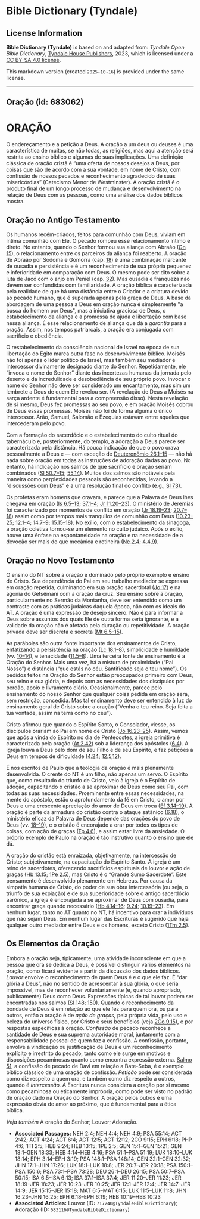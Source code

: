 # Bible Dictionary (Tyndale)

## License Information

**Bible Dictionary (Tyndale)** is based on and adapted from: _Tyndale Open Bible Dictionary_, [Tyndale House Publishers](https://tyndaleopenresources.com/), 2023, which is licensed under a [CC BY-SA 4.0 license](https://creativecommons.org/licenses/by-sa/4.0/legalcode.en).

This markdown version (created `2025-10-16`) is provided under the same license.



--------------------------------

## Oração (id: 683062)

ORAÇÃO
======

O endereçamento e a petição a Deus. A oração a um deus ou deuses é uma característica de muitas, se não todas, as religiões, mas aqui a atenção será restrita ao ensino bíblico e algumas de suas implicações. Uma definição clássica de oração cristã é “uma oferta de nossos desejos a Deus, por coisas que são de acordo com a sua vontade, em nome de Cristo, com confissão de nossos pecados e reconhecimento agradecido de suas misericórdias” (Catecismo Menor de Westminster). A oração cristã é o produto final de um longo processo de mudança e desenvolvimento na relação de Deus com as pessoas, como uma análise dos dados bíblicos mostra.

Oração no Antigo Testamento
---------------------------

Os humanos recém\-criados, feitos para comunhão com Deus, viviam em íntima comunhão com Ele. O pecado rompeu esse relacionamento íntimo e direto. No entanto, quando o Senhor formou sua aliança com Abraão ([Gn 15](https://ref.ly/Gen15:1-Gen15:21)), o relacionamento entre os parceiros da aliança foi reaberto. A oração de Abraão por Sodoma e Gomorra (cap. [18](https://ref.ly/Gen18:1-Gen18:33)) é uma combinação marcante de ousadia e persistência e é um reconhecimento de sua própria pequenez e inferioridade em comparação com Deus. O mesmo pode ser dito sobre a luta de Jacó com o anjo em Peniel (cap. [32](https://ref.ly/Gen32:1-Gen32:32)). Mas ousadia e franqueza não devem ser confundidas com familiaridade. A oração bíblica é caracterizada pela realidade de que há uma distância entre o Criador e a criatura devido ao pecado humano, que é superada apenas pela graça de Deus. A base da abordagem de uma pessoa a Deus em oração nunca é simplesmente "a busca do homem por Deus", mas a iniciativa graciosa de Deus, o estabelecimento da aliança e a promessa de ajuda e libertação com base nessa aliança. É esse relacionamento de aliança que dá a *garantia* para a oração. Assim, nos tempos patriarcais, a oração era conjugada com sacrifício e obediência.

O restabelecimento da consciência nacional de Israel na época de sua libertação do Egito marca outra fase no desenvolvimento bíblico. Moisés não foi apenas o líder político de Israel, mas também seu mediador e intercessor divinamente designado diante do Senhor. Repetidamente, ele “invoca o nome do Senhor” diante das incertezas humanas da jornada pelo deserto e da incredulidade e desobediência de seu próprio povo. Invocar o nome do Senhor não deve ser considerado um encantamento, mas sim um lembrete a Deus de quem Ele revelou ser. (A revelação de Deus a Moisés na sarça ardente é fundamental para a compreensão disso). Nesta revelação de si mesmo, Deus fez promessas ao seu povo, e em oração Moisés cobrou de Deus essas promessas. Moisés não foi de forma alguma o único intercessor. Arão, Samuel, Salomão e Ezequias estavam entre aqueles que intercederam pelo povo.

Com a formação do sacerdócio e o estabelecimento do culto ritual do tabernáculo e, posteriormente, do templo, a adoração a Deus parece ser caracterizada pela distância. Há pouca indicação de que o povo orava pessoalmente a Deus e — com exceção de [Deuteronômio 26\.1–15](https://ref.ly/Deut26:1-Deut26:15) — não há nada sobre oração em todas as instruções de adoração dadas ao povo. No entanto, há indicação nos salmos de que sacrifício e oração seriam combinados ([Sl 50\.7–15](https://ref.ly/Ps50:7-Ps50:15); [55\.14](https://ref.ly/Ps55:14)). Muitos dos salmos são notáveis pela maneira como perplexidades pessoais são reconhecidas, levando a “discussões com Deus” e a uma resolução final do conflito (e.g., [Sl 73](https://ref.ly/Ps73:1-Ps73:28)).

Os profetas eram homens que oravam, e parece que a Palavra de Deus lhes chegava em oração ([Is 6\.5–13](https://ref.ly/Isa6:5-Isa6:13); [37\.1–4](https://ref.ly/Isa37:1-Isa37:4); [Jr 11\.20–23](https://ref.ly/Jer11:20-Jer11:23)). O ministério de Jeremias foi caracterizado por momentos de conflito em oração ([Jr 18\.19–23](https://ref.ly/Jer18:19-Jer18:23); [20\.7–18](https://ref.ly/Jer20:7-Jer20:18)) assim como por tempos mais tranquilos de comunhão com Deus ([10\.23–25](https://ref.ly/Jer10:23-Jer10:25); [12\.1–4](https://ref.ly/Jer12:1-Jer12:4); [14\.7–9](https://ref.ly/Jer14:7-Jer14:9); [15\.15–18](https://ref.ly/Jer15:15-Jer15:18)). No exílio, com o estabelecimento da sinagoga, a oração coletiva tornou\-se um elemento no culto judaico. Após o exílio, houve uma ênfase na espontaneidade na oração e na necessidade de a devoção ser mais do que mecânica e rotineira ([Ne 2\.4](https://ref.ly/Neh2:4); [4\.4,9](https://ref.ly/Neh4:4,Neh4:9)).

Oração no Novo Testamento
-------------------------

O ensino do NT sobre a oração é dominado pelo próprio exemplo e ensino de Cristo. Sua dependência do Pai em seu trabalho mediador se expressa em oração repetida, culminando em sua oração sacerdotal ([Jo 17](https://ref.ly/John17:1-John17:26)) e na agonia do Getsêmani com a oração da cruz. Seu ensino sobre a oração, particularmente no Sermão da Montanha, deve ser entendido como um contraste com as práticas judaicas daquela época, não com os ideais do AT. A oração é uma expressão de desejo sincero. Não é para informar a Deus sobre assuntos dos quais Ele de outra forma seria ignorante, e a validade da oração não é afetada pela duração ou repetitividade. A oração privada deve ser discreta e secreta ([Mt 6\.5–15](https://ref.ly/Matt6:5-Matt6:15)).

As parábolas são outra fonte importante dos ensinamentos de Cristo, enfatizando a persistência na oração ([Lc 18\.1–8](https://ref.ly/Luke18:1-Luke18:8)), simplicidade e humildade (vv. [10–14](https://ref.ly/Luke18:10-Luke18:14)), e tenacidade ([11\.5–8](https://ref.ly/Luke11:5-Luke11:8)). Uma terceira fonte de ensinamento é a Oração do Senhor. Mais uma vez, há a mistura de proximidade (“Pai Nosso”) e distância (“que estás no céu. Santificado seja o teu nome”). Os pedidos feitos na Oração do Senhor estão preocupados primeiro com Deus, seu reino e sua glória, e depois com as necessidades dos discípulos por perdão, apoio e livramento diário. Ocasionalmente, parece pelo ensinamento do nosso Senhor que qualquer coisa pedida em oração será, sem restrição, concedida. Mas tal ensinamento deve ser entendido à luz do ensinamento geral de Cristo sobre a oração (“Venha o teu reino. Seja feita a tua vontade, assim na terra como no céu”).

Cristo afirmou que quando o Espírito Santo, o Consolador, viesse, os discípulos orariam ao Pai em nome de Cristo ([Jo 16\.23–25](https://ref.ly/John16:23-John16:25)). Assim, vemos que após a vinda do Espírito no dia de Pentecostes, a igreja primitiva é caracterizada pela oração ([At 2\.42](https://ref.ly/Acts2:42)) sob a liderança dos apóstolos ([6\.4](https://ref.ly/Acts6:4)). A igreja louva a Deus pelo dom de seu Filho e de seu Espírito, e faz petições a Deus em tempos de dificuldade ([4\.24](https://ref.ly/Acts4:24); [12\.5,12](https://ref.ly/Acts12:5,Acts12:12)).

É nos escritos de Paulo que a teologia da oração é mais plenamente desenvolvida. O crente do NT é um filho, não apenas um servo. O Espírito que, como resultado do triunfo de Cristo, veio à igreja é o Espírito de adoção, capacitando o cristão a se aproximar de Deus como seu Pai, com todas as suas necessidades. Proeminente entre essas necessidades, na mente do apóstolo, estão o aprofundamento da fé em Cristo, o amor por Deus e uma crescente apreciação do amor de Deus em troca ([Ef 3\.14–19](https://ref.ly/Eph3:14-Eph3:19)). A oração é parte da armadura do cristão contra o ataque satânico ([6\.18](https://ref.ly/Eph6:18)), o ministério eficaz da Palavra de Deus depende das orações do povo de Deus (vv. [18–19](https://ref.ly/Eph6:18-Eph6:19)), e o cristão é encorajado a orar por todos os tipos de coisas, com ação de graças ([Fp 4\.6](https://ref.ly/Phil4:6)), e assim estar livre da ansiedade. O próprio exemplo de Paulo na oração é tão instrutivo quanto o ensino que ele dá.

A oração do cristão está enraizada, objetivamente, na intercessão de Cristo; subjetivamente, na capacitação do Espírito Santo. A igreja é um reino de sacerdotes, oferecendo sacrifícios espirituais de louvor e ação de graças ([Hb 13\.15](https://ref.ly/Heb13:15); [1Pe 2\.5](https://ref.ly/1Pet2:5)), mas Cristo é o “Grande Sumo Sacerdote”. Este pensamento é desenvolvido plenamente em Hebreus. Por causa da simpatia humana de Cristo, do poder de sua obra intercessória (ou seja, o triunfo de sua expiação) e de sua superioridade sobre o antigo sacerdócio aarônico, a igreja é encorajada a se aproximar de Deus com ousadia, para encontrar graça quando necessário ([Hb 4\.14–16](https://ref.ly/Heb4:14-Heb4:16); [9\.24](https://ref.ly/Heb9:24); [10\.19–23](https://ref.ly/Heb10:19-Heb10:23)). Em nenhum lugar, tanto no AT quanto no NT, há incentivo para orar a indivíduos que não sejam Deus. Em nenhum lugar das Escrituras é sugerido que haja qualquer outro mediador entre Deus e os homens, exceto Cristo ([1Tm 2\.5](https://ref.ly/1Tim2:5)).

Os Elementos da Oração
----------------------

Embora a oração seja, tipicamente, uma atividade inconsciente em que a pessoa que ora se dedica a Deus, é possível distinguir vários elementos na oração, como ficará evidente a partir da discussão dos dados bíblicos. *Louvor* envolve o reconhecimento de quem Deus é e o que ele faz. É “dar glória a Deus”, não no sentido de acrescentar à sua glória, o que seria impossível, mas de reconhecer voluntariamente (e, quando apropriado, publicamente) Deus como Deus. Expressões típicas de tal louvor podem ser encontradas nos salmos ([Sl 148](https://ref.ly/Ps148:1-Ps148:14); [150](https://ref.ly/Ps150:1-Ps150:6)). Quando o reconhecimento da bondade de Deus é em relação ao que ele fez para quem ora, ou para outros, então a oração é de *ação de graças,* pela própria vida, pelo uso e beleza do universo físico, por Cristo e seus benefícios (veja [2Co 9\.15](https://ref.ly/2Cor9:15)), e por respostas específicas à oração. *Confissão* de pecado reconhece a santidade de Deus e sua suprema autoridade moral, juntamente com a responsabilidade pessoal de quem faz a confissão. A confissão, portanto, envolve a vindicação ou justificação de Deus e um reconhecimento explícito e irrestrito do pecado, tanto como ele surge em motivos e disposições pecaminosas quanto como encontra expressão externa. [Salmo 51](https://ref.ly/Ps51:1-Ps51:19), a confissão de pecado de Davi em relação a Bate\-Seba, é o exemplo bíblico clássico de uma oração de confissão. *Petição* pode ser considerada como diz respeito a quem ora, e também como diz respeito a outros, quando é *intercessão.* A Escritura nunca considera a oração por si mesmo como pecaminosa ou eticamente imprópria, como pode ser visto no padrão de oração dado na Oração do Senhor. A oração pelos outros é uma expressão óbvia de amor ao próximo, que é fundamental para a ética bíblica.

*Veja também* A oração do Senhor; Louvor; Adoração.

* **Associated Passages:** NEH 2:4; NEH 4:4; NEH 4:9; PSA 55:14; ACT 2:42; ACT 4:24; ACT 6:4; ACT 12:5; ACT 12:12; 2CO 9:15; EPH 6:18; PHP 4:6; 1TI 2:5; HEB 9:24; HEB 13:15; 1PE 2:5; GEN 15:1–GEN 15:21; GEN 18:1–GEN 18:33; HEB 4:14–HEB 4:16; PSA 51:1–PSA 51:19; LUK 18:10–LUK 18:14; EPH 3:14–EPH 3:19; PSA 148:1–PSA 148:14; GEN 32:1–GEN 32:32; JHN 17:1–JHN 17:26; LUK 18:1–LUK 18:8; JER 20:7–JER 20:18; PSA 150:1–PSA 150:6; PSA 73:1–PSA 73:28; DEU 26:1–DEU 26:15; PSA 50:7–PSA 50:15; ISA 6:5–ISA 6:13; ISA 37:1–ISA 37:4; JER 11:20–JER 11:23; JER 18:19–JER 18:23; JER 10:23–JER 10:25; JER 12:1–JER 12:4; JER 14:7–JER 14:9; JER 15:15–JER 15:18; MAT 6:5–MAT 6:15; LUK 11:5–LUK 11:8; JHN 16:23–JHN 16:25; EPH 6:18–EPH 6:19; HEB 10:19–HEB 10:23
* **Associated Articles:** Louvor (ID: `717240@TyndaleBibleDictionary`); Adoração (ID: `683116@TyndaleBibleDictionary`)

